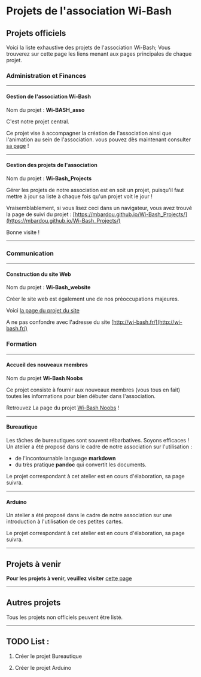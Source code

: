# Projets de l'association Wi-Bash

## Projets officiels

Voici la liste exhaustive des projets de l'association Wi-Bash; Vous trouverez sur cette page les liens menant aux pages principales de chaque projet.

### Administration et Finances

-----

#### Gestion de l'association Wi-Bash

Nom du projet : **Wi-BASH_asso**

C'est notre projet central.

Ce projet vise à accompagner la création de l'association ainsi que l'animation au sein de l'association.
vous pouvez dès maintenant consulter [sa page](https://nehil971.github.io/WI-BASH_asso/) !

----

#### Gestion des projets de l'association

Nom du projet : **Wi-Bash_Projects**

Gérer les projets de notre association est en soit un projet, puisqu'il
faut mettre à jour sa liste à chaque fois qu'un projet voit le jour !

Vraisemblablement, si vous lisez ceci dans un navigateur, vous avez trouvé la page de suivi du projet : [https://mbardou.github.io/Wi-Bash_Projects/](https://mbardou.github.io/Wi-Bash_Projects/)

Bonne visite !

-----

### Communication

-----

#### Construction du site Web

Nom du projet : **Wi-Bash_website**

Créer le site web est également une de nos préoccupations majeures.

Voici [la page du projet du site](https://nehil971.github.io/WI-BASH-website/)

A ne pas confondre avec l'adresse du site [http://wi-bash.fr/](http://wi-bash.fr/)

### Formation

-----

#### Accueil des nouveaux membres

Nom du projet **Wi-Bash Noobs**

Ce projet consiste à fournir aux nouveaux membres (vous tous en fait) toutes les informations pour bien débuter dans l'association.

Retrouvez La page du projet [Wi-Bash Noobs](https://mbardou.github.io/Wi-bash-noobs/) !

-----

#### Bureautique

Les tâches de bureautiques sont souvent rébarbatives. Soyons efficaces !
Un atelier a été proposé dans le cadre de notre association sur l'utilisation :
- de l'incontournable language **markdown**
- du très pratique **pandoc** qui convertit les documents.

Le projet correspondant à cet atelier est en cours d'élaboration, sa page suivra.

----

#### Arduino

Un atelier a été proposé dans le cadre de notre association sur une introduction à l'utilisation de ces petites cartes.

Le projet correspondant à cet atelier est en cours d'élaboration, sa page suivra.

------

## Projets à venir

**Pour les projets à venir, veuillez visiter** [cette page](Projets_à_venir.md)

------


## Autres projets

Tous les projets non officiels peuvent être listé.

------

## TODO List :

1. Créer le projet Bureautique

2. Créer le projet Arduino
